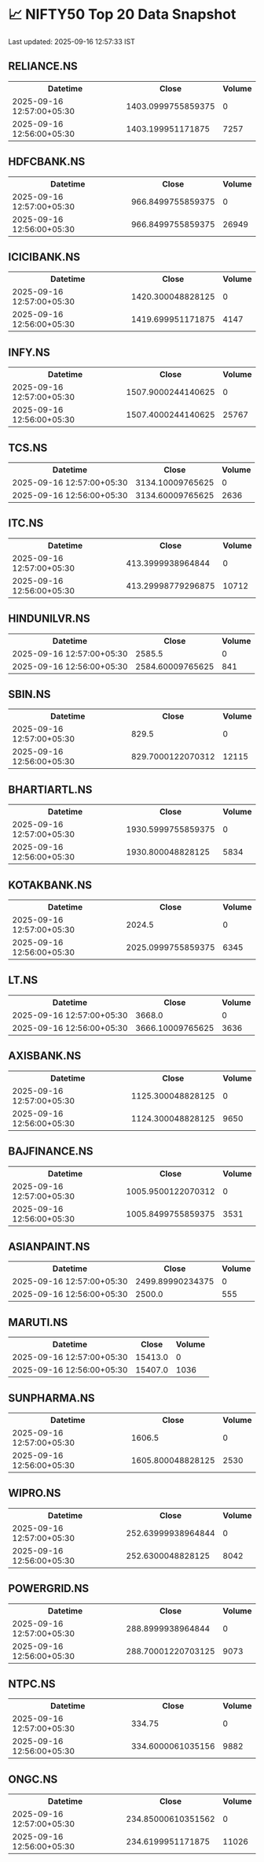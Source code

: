 # 📈 NIFTY50 Top 20 Data Snapshot

Last updated: 2025-09-16 12:57:33 IST

## RELIANCE.NS

<table>
  <tr><th>Datetime</th><th>Close</th><th>Volume</th></tr>
  <tr><td>2025-09-16 12:57:00+05:30</td><td>1403.0999755859375</td><td>0</td></tr>
  <tr><td>2025-09-16 12:56:00+05:30</td><td>1403.199951171875</td><td>7257</td></tr>
</table>

## HDFCBANK.NS

<table>
  <tr><th>Datetime</th><th>Close</th><th>Volume</th></tr>
  <tr><td>2025-09-16 12:57:00+05:30</td><td>966.8499755859375</td><td>0</td></tr>
  <tr><td>2025-09-16 12:56:00+05:30</td><td>966.8499755859375</td><td>26949</td></tr>
</table>

## ICICIBANK.NS

<table>
  <tr><th>Datetime</th><th>Close</th><th>Volume</th></tr>
  <tr><td>2025-09-16 12:57:00+05:30</td><td>1420.300048828125</td><td>0</td></tr>
  <tr><td>2025-09-16 12:56:00+05:30</td><td>1419.699951171875</td><td>4147</td></tr>
</table>

## INFY.NS

<table>
  <tr><th>Datetime</th><th>Close</th><th>Volume</th></tr>
  <tr><td>2025-09-16 12:57:00+05:30</td><td>1507.9000244140625</td><td>0</td></tr>
  <tr><td>2025-09-16 12:56:00+05:30</td><td>1507.4000244140625</td><td>25767</td></tr>
</table>

## TCS.NS

<table>
  <tr><th>Datetime</th><th>Close</th><th>Volume</th></tr>
  <tr><td>2025-09-16 12:57:00+05:30</td><td>3134.10009765625</td><td>0</td></tr>
  <tr><td>2025-09-16 12:56:00+05:30</td><td>3134.60009765625</td><td>2636</td></tr>
</table>

## ITC.NS

<table>
  <tr><th>Datetime</th><th>Close</th><th>Volume</th></tr>
  <tr><td>2025-09-16 12:57:00+05:30</td><td>413.3999938964844</td><td>0</td></tr>
  <tr><td>2025-09-16 12:56:00+05:30</td><td>413.29998779296875</td><td>10712</td></tr>
</table>

## HINDUNILVR.NS

<table>
  <tr><th>Datetime</th><th>Close</th><th>Volume</th></tr>
  <tr><td>2025-09-16 12:57:00+05:30</td><td>2585.5</td><td>0</td></tr>
  <tr><td>2025-09-16 12:56:00+05:30</td><td>2584.60009765625</td><td>841</td></tr>
</table>

## SBIN.NS

<table>
  <tr><th>Datetime</th><th>Close</th><th>Volume</th></tr>
  <tr><td>2025-09-16 12:57:00+05:30</td><td>829.5</td><td>0</td></tr>
  <tr><td>2025-09-16 12:56:00+05:30</td><td>829.7000122070312</td><td>12115</td></tr>
</table>

## BHARTIARTL.NS

<table>
  <tr><th>Datetime</th><th>Close</th><th>Volume</th></tr>
  <tr><td>2025-09-16 12:57:00+05:30</td><td>1930.5999755859375</td><td>0</td></tr>
  <tr><td>2025-09-16 12:56:00+05:30</td><td>1930.800048828125</td><td>5834</td></tr>
</table>

## KOTAKBANK.NS

<table>
  <tr><th>Datetime</th><th>Close</th><th>Volume</th></tr>
  <tr><td>2025-09-16 12:57:00+05:30</td><td>2024.5</td><td>0</td></tr>
  <tr><td>2025-09-16 12:56:00+05:30</td><td>2025.0999755859375</td><td>6345</td></tr>
</table>

## LT.NS

<table>
  <tr><th>Datetime</th><th>Close</th><th>Volume</th></tr>
  <tr><td>2025-09-16 12:57:00+05:30</td><td>3668.0</td><td>0</td></tr>
  <tr><td>2025-09-16 12:56:00+05:30</td><td>3666.10009765625</td><td>3636</td></tr>
</table>

## AXISBANK.NS

<table>
  <tr><th>Datetime</th><th>Close</th><th>Volume</th></tr>
  <tr><td>2025-09-16 12:57:00+05:30</td><td>1125.300048828125</td><td>0</td></tr>
  <tr><td>2025-09-16 12:56:00+05:30</td><td>1124.300048828125</td><td>9650</td></tr>
</table>

## BAJFINANCE.NS

<table>
  <tr><th>Datetime</th><th>Close</th><th>Volume</th></tr>
  <tr><td>2025-09-16 12:57:00+05:30</td><td>1005.9500122070312</td><td>0</td></tr>
  <tr><td>2025-09-16 12:56:00+05:30</td><td>1005.8499755859375</td><td>3531</td></tr>
</table>

## ASIANPAINT.NS

<table>
  <tr><th>Datetime</th><th>Close</th><th>Volume</th></tr>
  <tr><td>2025-09-16 12:57:00+05:30</td><td>2499.89990234375</td><td>0</td></tr>
  <tr><td>2025-09-16 12:56:00+05:30</td><td>2500.0</td><td>555</td></tr>
</table>

## MARUTI.NS

<table>
  <tr><th>Datetime</th><th>Close</th><th>Volume</th></tr>
  <tr><td>2025-09-16 12:57:00+05:30</td><td>15413.0</td><td>0</td></tr>
  <tr><td>2025-09-16 12:56:00+05:30</td><td>15407.0</td><td>1036</td></tr>
</table>

## SUNPHARMA.NS

<table>
  <tr><th>Datetime</th><th>Close</th><th>Volume</th></tr>
  <tr><td>2025-09-16 12:57:00+05:30</td><td>1606.5</td><td>0</td></tr>
  <tr><td>2025-09-16 12:56:00+05:30</td><td>1605.800048828125</td><td>2530</td></tr>
</table>

## WIPRO.NS

<table>
  <tr><th>Datetime</th><th>Close</th><th>Volume</th></tr>
  <tr><td>2025-09-16 12:57:00+05:30</td><td>252.63999938964844</td><td>0</td></tr>
  <tr><td>2025-09-16 12:56:00+05:30</td><td>252.6300048828125</td><td>8042</td></tr>
</table>

## POWERGRID.NS

<table>
  <tr><th>Datetime</th><th>Close</th><th>Volume</th></tr>
  <tr><td>2025-09-16 12:57:00+05:30</td><td>288.8999938964844</td><td>0</td></tr>
  <tr><td>2025-09-16 12:56:00+05:30</td><td>288.70001220703125</td><td>9073</td></tr>
</table>

## NTPC.NS

<table>
  <tr><th>Datetime</th><th>Close</th><th>Volume</th></tr>
  <tr><td>2025-09-16 12:57:00+05:30</td><td>334.75</td><td>0</td></tr>
  <tr><td>2025-09-16 12:56:00+05:30</td><td>334.6000061035156</td><td>9882</td></tr>
</table>

## ONGC.NS

<table>
  <tr><th>Datetime</th><th>Close</th><th>Volume</th></tr>
  <tr><td>2025-09-16 12:57:00+05:30</td><td>234.85000610351562</td><td>0</td></tr>
  <tr><td>2025-09-16 12:56:00+05:30</td><td>234.6199951171875</td><td>11026</td></tr>
</table>

